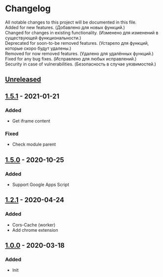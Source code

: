 # Changelog

All notable changes to this project will be documented in this file.  
Added for new features. (Добавлено для новых функций.)  
Changed for changes in existing functionality. (Изменено для изменений в существующей функциональности.)  
Deprecated for soon-to-be removed features. (Устарело для функций, которые скоро будут удалены.)  
Removed for now removed features. (Удалено для удалённых функций.)  
Fixed for any bug fixes. (Исправлено для любых исправлений.)  
Security in case of vulnerabilities. (Безопасность в случае уязвимостей.)

## [Unreleased]

## [1.5.1] - 2021-01-21
### Added
- Get iframe content
### Fixed
- Check module parent

## [1.5.0] - 2020-10-25
### Added
- Support Google Apps Script

## [1.2.1] - 2020-04-24
### Added
- Cors-Cache (worker)
- Add chrome extension

## [1.0.0] - 2020-03-18
### Added
- Init

[Unreleased]: ../../compare/v1.5.1...HEAD
[1.5.1]: ../../releases/tag/v1.5.1
[1.5.0]: ../../releases/tag/v1.5.0
[1.2.1]: ../../releases/tag/v1.2.1
[1.0.0]: ../../releases/tag/v1.0.0
